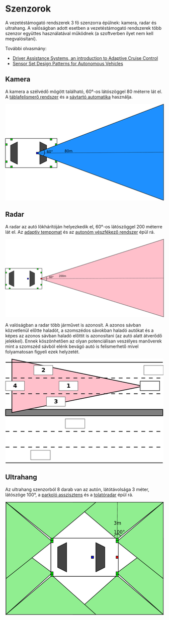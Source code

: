 # Szenzorok

A vezetéstámogató rendszerek 3 fő szenzorra épülnek: kamera, radar és ultrahang. A valóságban adott esetben a vezetéstámogató rendszerek több szenzor együttes használatával működnek (a szoftverben ilyet nem kell megvalósítani).

További olvasmány:

- [Driver Assistance Systems, an introduction to Adaptive Cruise Control](http://www.eetimes.com/document.asp?doc_id=1272754)
- [Sensor Set Design Patterns for Autonomous Vehicles](https://autonomous-driving.org/2019/01/25/positioning-sensors-for-autonomous-vehicles/)

## Kamera

A kamera a szélvédő mögött található, 60°-os látószöggel 80 méterre lát el. A [táblafelismerő rendszer](functions.md#t%C3%A1blafelismer%C5%91-traffic-sign-recognition---tsr) és a [sávtartó automatika](functions.md#s%C3%A1vtart%C3%B3-automatika-lane-keeping-assistant---lka) használja.

![](images/camera.png)

## Radar

A radar az autó lökhárítóján helyezkedik el, 60°-os látószöggel 200 méterre lát el. Az [adaptív tempomat](functions.md#adapt%C3%ADv-tempomat-adaptive-cruise-control---acc) és az [autonóm vészfékező rendszer](functions.md#auton%C3%B3m-v%C3%A9szf%C3%A9kez%C5%91-rendszer-automatic-emergency-brake---aeb) épül rá.

![](images/radar.png)

A valóságban a radar több járművet is azonosít. A azonos sávban közvetlenül előtte haladót, a szomszédos sávokban haladó autókat és a képes az azonos sávban haladó előttit is azonosítani (az autó alatt átverődő jelekkel). Ennek köszönhetően az olyan potenciálisan veszélyes manőverek mint a szomszéd sávból elénk bevágó autó is felismerhető mivel folyamatosan figyeli ezek helyzetét.

![](images/radar_lanes.png)


## Ultrahang

Az ultrahang szenzorból 8 darab van az autón, látótávolsága 3 méter, látószöge 100°, a [parkoló asszisztens](functions.md#parkol%C3%B3-asszisztens-parking-pilot---pp) és a [tolatóradar](functions.md#tolat%C3%B3radar) épül rá.

![](images/ultrasonic.png)
